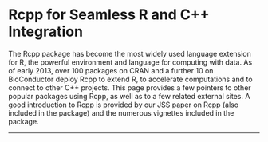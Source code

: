 
# Rcpp for Seamless R and C++ Integration

The Rcpp package has become the most widely used language extension for R, the powerful environment and language for computing with data. As of early 2013, over 100 packages on CRAN and a further 10 on BioConductor deploy Rcpp to extend R, to accelerate computations and to connect to other C++ projects. This page provides a few pointers to other popular packages using Rcpp, as well as to a few related external sites. A good introduction to Rcpp is provided by our JSS paper on Rcpp (also included in the package) and the numerous vignettes included in the package.

- - -